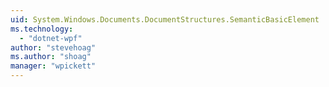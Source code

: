 ```yaml
---
uid: System.Windows.Documents.DocumentStructures.SemanticBasicElement
ms.technology: 
  - "dotnet-wpf"
author: "stevehoag"
ms.author: "shoag"
manager: "wpickett"
---
```

